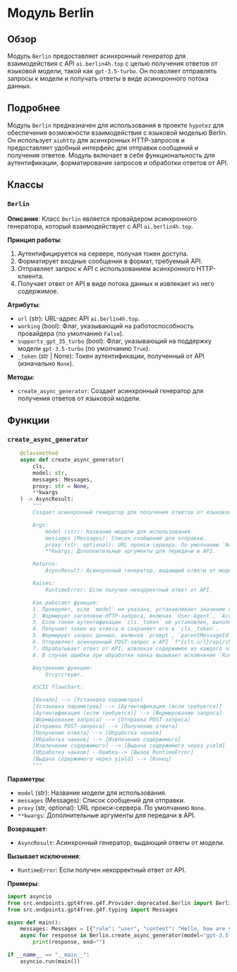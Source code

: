 # Модуль Berlin

## Обзор

Модуль `Berlin` предоставляет асинхронный генератор для взаимодействия с API `ai.berlin4h.top` с целью получения ответов от языковой модели, такой как `gpt-3.5-turbo`. Он позволяет отправлять запросы к модели и получать ответы в виде асинхронного потока данных.

## Подробнее

Модуль `Berlin` предназначен для использования в проекте `hypotez` для обеспечения возможности взаимодействия с языковой моделью Berlin. Он использует `aiohttp` для асинхронных HTTP-запросов и предоставляет удобный интерфейс для отправки сообщений и получения ответов. Модуль включает в себя функциональность для аутентификации, форматирования запросов и обработки ответов от API.

## Классы

### `Berlin`

**Описание**: Класс `Berlin` является провайдером асинхронного генератора, который взаимодействует с API `ai.berlin4h.top`.

**Принцип работы**:
1.  Аутентифицируется на сервере, получая токен доступа.
2.  Форматирует входные сообщения в формат, требуемый API.
3.  Отправляет запрос к API с использованием асинхронного HTTP-клиента.
4.  Получает ответ от API в виде потока данных и извлекает из него содержимое.

**Атрибуты**:

*   `url` (str): URL-адрес API `ai.berlin4h.top`.
*   `working` (bool): Флаг, указывающий на работоспособность провайдера (по умолчанию `False`).
*   `supports_gpt_35_turbo` (bool): Флаг, указывающий на поддержку модели `gpt-3.5-turbo` (по умолчанию `True`).
*   `_token` (str | None): Токен аутентификации, полученный от API (изначально `None`).

**Методы**:

*   `create_async_generator`: Создает асинхронный генератор для получения ответов от языковой модели.

## Функции

### `create_async_generator`

```python
    @classmethod
    async def create_async_generator(
        cls,
        model: str,
        messages: Messages,
        proxy: str = None,
        **kwargs
    ) -> AsyncResult:
        """
        Создает асинхронный генератор для получения ответов от языковой модели.

        Args:
            model (str): Название модели для использования.
            messages (Messages): Список сообщений для отправки.
            proxy (str, optional): URL прокси-сервера. По умолчанию `None`.
            **kwargs: Дополнительные аргументы для передачи в API.

        Returns:
            AsyncResult: Асинхронный генератор, выдающий ответы от модели.

        Raises:
            RuntimeError: Если получен некорректный ответ от API.

        Как работает функция:
        1. Проверяет, если `model` не указана, устанавливает значение по умолчанию `"gpt-3.5-turbo"`.
        2. Формирует заголовки HTTP-запроса, включая `User-Agent`, `Accept`, `Content-Type` и другие.
        3. Если токен аутентификации `cls._token` не установлен, выполняет вход в систему, используя учетные данные.
        4. Получает токен из ответа и сохраняет его в `cls._token`.
        5. Формирует запрос данных, включая `prompt`, `parentMessageId` и `options`.
        6. Отправляет асинхронный POST-запрос к API `f"{cls.url}/api/chat/completions"` с использованием `aiohttp.ClientSession`.
        7. Обрабатывает ответ от API, извлекая содержимое из каждого чанка и выдавая его через генератор.
        8. В случае ошибки при обработке чанка вызывает исключение `RuntimeError`.

        Внутренние функции:
            Отсутствуют.

        ASCII flowchart:

        [Начало] --> [Установка параметров]
        [Установка параметров] --> [Аутентификация (если требуется)]
        [Аутентификация (если требуется)] --> [Формирование запроса]
        [Формирование запроса] --> [Отправка POST-запроса]
        [Отправка POST-запроса] --> [Получение ответа]
        [Получение ответа] --> [Обработка чанков]
        [Обработка чанков] --> [Извлечение содержимого]
        [Извлечение содержимого] --> [Выдача содержимого через yield]
        [Обработка чанков] --Ошибка--> [Вызов RuntimeError]
        [Выдача содержимого через yield] --> [Конец]
        """
```

**Параметры**:

*   `model` (str): Название модели для использования.
*   `messages` (Messages): Список сообщений для отправки.
*   `proxy` (str, optional): URL прокси-сервера. По умолчанию `None`.
*   `**kwargs`: Дополнительные аргументы для передачи в API.

**Возвращает**:

*   `AsyncResult`: Асинхронный генератор, выдающий ответы от модели.

**Вызывает исключения**:

*   `RuntimeError`: Если получен некорректный ответ от API.

**Примеры**:

```python
import asyncio
from src.endpoints.gpt4free.g4f.Provider.deprecated.Berlin import Berlin
from src.endpoints.gpt4free.g4f.typing import Messages

async def main():
    messages: Messages = [{"role": "user", "content": "Hello, how are you?"}]
    async for response in Berlin.create_async_generator(model="gpt-3.5-turbo", messages=messages):
        print(response, end="")

if __name__ == "__main__":
    asyncio.run(main())